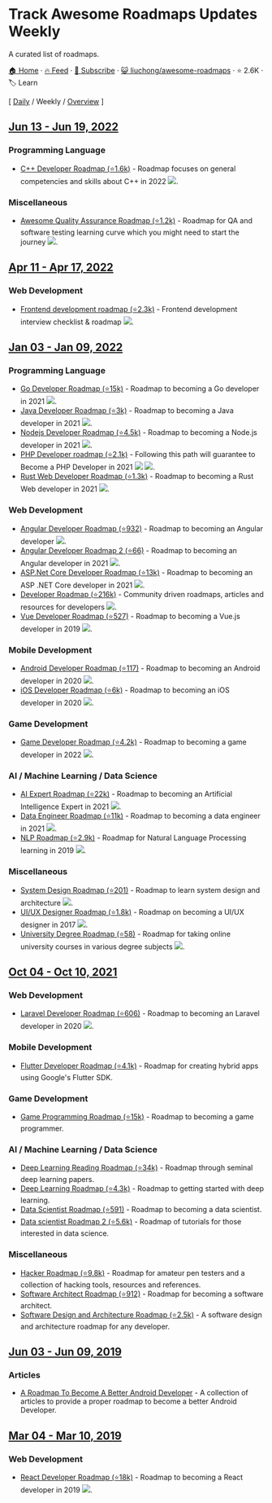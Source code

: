 # Track Awesome Roadmaps Updates Weekly

A curated list of roadmaps.

[🏠 Home](/README.md) · [🔥 Feed](https://test.trackawesomelist.com/liuchong/awesome-roadmaps/week/feed.xml) · [📮 Subscribe](https://trackawesomelist.us17.list-manage.com/subscribe?u=d2f0117aa829c83a63ec63c2f&id=36a103854c) · [😺 liuchong/awesome-roadmaps](https://github.com/liuchong/awesome-roadmaps/blob/master/README.md) · ⭐ 2.6K · 🏷️ Learn

[ [Daily](/content/liuchong/awesome-roadmaps/README.md) / Weekly / [Overview](/content/liuchong/awesome-roadmaps/readme/README.md) ]



## [Jun 13 - Jun 19, 2022](/content/2022/24/README.md)

### Programming Language

*   [C++ Developer Roadmap (⭐1.6k)](https://github.com/salmer/CppDeveloperRoadmap) - Roadmap focuses on general competencies and skills about C++ in 2022 [<img src="https://img.shields.io/badge/Roadmap-2022-green.svg">](https://github.com/salmer/CppDeveloperRoadmap).

### Miscellaneous

*   [Awesome Quality Assurance Roadmap (⭐1.2k)](https://github.com/fityanos/awesome-quality-assurance-roadmap) - Roadmap for QA and software testing learning curve which you might need to start the journey [<img src="https://img.shields.io/badge/Roadmap-2021-green.svg">](https://github.com/fityanos/awesome-quality-assurance-roadmap).

## [Apr 11 - Apr 17, 2022](/content/2022/15/README.md)

### Web Development

*   [Frontend development roadmap (⭐2.3k)](https://github.com/sadanandpai/frontend-learning-kit/blob/main/2022_FE_roadmap.pdf) - Frontend development interview checklist & roadmap [<img src="https://img.shields.io/badge/Roadmap-2022-green.svg">](https://github.com/kamranahmedse/developer-roadmap/blob/main/2022_FE_roadmap.pdf).

## [Jan 03 - Jan 09, 2022](/content/2022/1/README.md)

### Programming Language

*   [Go Developer Roadmap (⭐15k)](https://github.com/Alikhll/golang-developer-roadmap) - Roadmap to becoming a Go developer in 2021 [<img src="https://img.shields.io/badge/Roadmap-2021-green.svg">](https://github.com/Alikhll/golang-developer-roadmap).
*   [Java Developer Roadmap (⭐3k)](https://github.com/s4kibs4mi/java-developer-roadmap) - Roadmap to becoming a Java developer in 2021 [<img src="https://img.shields.io/badge/Roadmap-2021-green.svg">](https://github.com/s4kibs4mi/java-developer-roadmap).
*   [Nodejs Developer Roadmap (⭐4.5k)](https://github.com/aliyr/Nodejs-Developer-Roadmap) - Roadmap to becoming a Node.js developer in 2021 [<img src="https://img.shields.io/badge/Roadmap-2021-green.svg">](https://github.com/aliyr/Nodejs-Developer-Roadmap).
*   [PHP Developer roadmap (⭐2.1k)](https://github.com/thecodeholic/php-developer-roadmap) - Following this path will guarantee to Become a PHP Developer in 2021 [<img src="https://img.shields.io/badge/Roadmap-2021-green.svg">](https://github.com/thecodeholic/php-developer-roadmap) [<img src="https://img.shields.io/badge/YouTube-FF0000?logo=youtube">](https://github.com/thecodeholic/php-developer-roadmap).
*   [Rust Web Developer Roadmap (⭐1.3k)](https://github.com/anshulrgoyal/rust-web-developer-roadmap) - Roadmap to becoming a Rust Web developer in 2021 [<img src="https://img.shields.io/badge/Roadmap-2021-green.svg">](https://github.com/anshulrgoyal/rust-web-developer-roadmap).

### Web Development

*   [Angular Developer Roadmap (⭐932)](https://github.com/sulco/angular-developer-roadmap) - Roadmap to becoming an Angular developer [<img src="https://img.shields.io/badge/Roadmap-2018-yellow.svg">](https://github.com/sulco/angular-developer-roadmap).
*   [Angular Developer Roadmap 2 (⭐66)](https://github.com/saifaustcse/angular-developer-roadmap) - Roadmap to becoming an Angular developer in 2021 [<img src="https://img.shields.io/badge/Roadmap-2021-green.svg">](https://github.com/saifaustcse/angular-developer-roadmap).
*   [ASP.Net Core Developer Roadmap (⭐13k)](https://github.com/MoienTajik/AspNetCore-Developer-Roadmap) - Roadmap to becoming an ASP .NET Core developer in 2021 [<img src="https://img.shields.io/badge/Roadmap-2021-green.svg">](https://github.com/MoienTajik/AspNetCore-Developer-Roadmap).
*   [Developer Roadmap (⭐216k)](https://github.com/kamranahmedse/developer-roadmap) - Community driven roadmaps, articles and resources for developers [<img src="https://img.shields.io/badge/Roadmap-2022-green.svg">](https://github.com/kamranahmedse/developer-roadmap).
*   [Vue Developer Roadmap (⭐527)](https://github.com/flaviocopes/vue-developer-roadmap) - Roadmap to becoming a Vue.js developer in 2019 [<img src="https://img.shields.io/badge/Roadmap-2019-yellowgreen.svg">](https://github.com/flaviocopes/vue-developer-roadmap).

### Mobile Development

*   [Android Developer Roadmap (⭐117)](https://github.com/anacoimbrag/android-developer-roadmap) - Roadmap to becoming an Android developer in 2020 [<img src="https://img.shields.io/badge/Roadmap-2020-yellowgreen.svg">](https://github.com/anacoimbrag/android-developer-roadmap).
*   [iOS Developer Roadmap (⭐6k)](https://github.com/BohdanOrlov/iOS-Developer-Roadmap) - Roadmap to becoming an iOS developer in 2020 [<img src="https://img.shields.io/badge/Roadmap-2020-yellowgreen.svg">](https://github.com/BohdanOrlov/iOS-Developer-Roadmap).

### Game Development

*   [Game Developer Roadmap (⭐4.2k)](https://github.com/utilForever/game-developer-roadmap) - Roadmap to becoming a game developer in 2022 [<img src="https://img.shields.io/badge/Roadmap-2022-green.svg">](https://github.com/utilForever/game-developer-roadmap).

### AI / Machine Learning / Data Science

*   [AI Expert Roadmap (⭐22k)](https://github.com/AMAI-GmbH/AI-Expert-Roadmap) - Roadmap to becoming an Artificial Intelligence Expert in 2021 [<img src="https://img.shields.io/badge/Roadmap-2021-green.svg">](https://github.com/AMAI-GmbH/AI-Expert-Roadmap).
*   [Data Engineer Roadmap (⭐11k)](https://github.com/datastacktv/data-engineer-roadmap) - Roadmap to becoming a data engineer in 2021 [<img src="https://img.shields.io/badge/Roadmap-2021-green.svg">](https://github.com/datastacktv/data-engineer-roadmap).
*   [NLP Roadmap (⭐2.9k)](https://github.com/graykode/nlp-roadmap) - Roadmap for Natural Language Processing learning in 2019 [<img src="https://img.shields.io/badge/Roadmap-2019-yellowgreen.svg">](https://github.com/graykode/nlp-roadmap).

### Miscellaneous

*   [System Design Roadmap (⭐201)](https://github.com/mohsenshafiei/system-design-master-plan) - Roadmap to learn system design and architecture [<img src="https://img.shields.io/badge/Roadmap-2021-green.svg">](https://github.com/mohsenshafiei/system-design-master-plan).
*   [UI/UX Designer Roadmap (⭐1.8k)](https://github.com/togiberlin/ui-ux-designer-roadmap) - Roadmap on becoming a UI/UX designer in 2017 [<img src="https://img.shields.io/badge/Roadmap-2017-yellow.svg">](https://github.com/togiberlin/ui-ux-designer-roadmap).
*   [University Degree Roadmap (⭐58)](https://github.com/nietsymerej/collecobrary) - Roadmap for taking online university courses in various degree subjects [<img src="https://img.shields.io/badge/Roadmap-2021-green.svg">](https://github.com/nietsymerej/collecobrary).

## [Oct 04 - Oct 10, 2021](/content/2021/40/README.md)

### Web Development

*   [Laravel Developer Roadmap (⭐606)](https://github.com/Hasnayeen/laravel-developer-roadmap) - Roadmap to becoming an Laravel developer in 2020 [<img src="https://img.shields.io/badge/Roadmap-2020-yellowgreen.svg">](https://github.com/Hasnayeen/laravel-developer-roadmap).

### Mobile Development

*   [Flutter Developer Roadmap (⭐4.1k)](https://github.com/olexale/flutter_roadmap) - Roadmap for creating hybrid apps using Google's Flutter SDK.

### Game Development

*   [Game Programming Roadmap (⭐15k)](https://github.com/miloyip/game-programmer) - Roadmap to becoming a game programmer.

### AI / Machine Learning / Data Science

*   [Deep Learning Reading Roadmap (⭐34k)](https://github.com/floodsung/Deep-Learning-Papers-Reading-Roadmap) - Roadmap through seminal deep learning papers.
*   [Deep Learning Roadmap (⭐4.3k)](https://github.com/machinelearningmindset/deep-learning-roadmap) - Roadmap to getting started with deep learning.
*   [Data Scientist Roadmap (⭐591)](https://github.com/hasbrain/data-science-roadmap) - Roadmap to becoming a data scientist.
*   [Data scientist Roadmap 2 (⭐5.6k)](https://github.com/MrMimic/data-scientist-roadmap) - Roadmap of tutorials for those interested in data science.

### Miscellaneous

*   [Hacker Roadmap (⭐9.8k)](https://github.com/Sundowndev/hacker-roadmap) - Roadmap for amateur pen testers and a collection of hacking tools, resources and references.
*   [Software Architect Roadmap (⭐912)](https://github.com/AlaaAttya/software-architect-roadmap) - Roadmap for becoming a software architect.
*   [Software Design and Architecture Roadmap (⭐2.5k)](https://github.com/stemmlerjs/software-design-and-architecture-roadmap) - A software design and architecture roadmap for any developer.

## [Jun 03 - Jun 09, 2019](/content/2019/22/README.md)

### Articles

*   [A Roadmap To Become A Better Android Developer](https://medium.com/mindorks/a-roadmap-to-become-a-better-android-developer-3038cf7f8c8d) - A collection of articles to provide a proper roadmap to become a better Android Developer.

## [Mar 04 - Mar 10, 2019](/content/2019/9/README.md)

### Web Development

*   [React Developer Roadmap (⭐18k)](https://github.com/adam-golab/react-developer-roadmap) - Roadmap to becoming a React developer in 2019 [<img src="https://img.shields.io/badge/Roadmap-2019-yellowgreen.svg">](https://github.com/adam-golab/react-developer-roadmap).